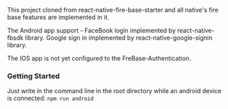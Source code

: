 This project cloned from react-native-fire-base-starter and all native's fire base features are implemented in it.

The Android app support -
FaceBook login implemented by react-native-fbsdk library.
Google sign in implemented by react-native-google-signin library.


The IOS app is not yet configured to the FreBase-Authentication. 

### Getting Started
Just write in the command line in the root directory while an android device is connected:
`npm run android` 
